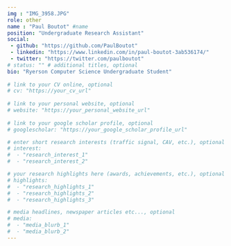 ```yaml
---
img : "IMG_3958.JPG"
role: other
name : "Paul Boutot" #name
position: "Undergraduate Research Assistant" 
social: 
 - github: "https://github.com/PaulBoutot"
 - linkedin: "https://www.linkedin.com/in/paul-boutot-3ab536174/"
 - twitter: "https://twitter.com/paulboutot"
# status: "" # additional titles, optional
bio: "Ryerson Computer Science Undergraduate Student"
​
# link to your CV online, optional
# cv: "https://your_cv_url" 
​
# link to your personal website, optional
# website: "https://your_personal_website_url" 
​
# link to your google scholar profile, optional
# googlescholar: "https://your_google_scholar_profile_url" 

# enter short research interests (traffic signal, CAV, etc.), optional
# interest: 
#  - "research_interest_1"
#  - "research_interest_2" 

# your research highlights here (awards, achievements, etc.), optional
# highlights: 
#  - "research_highlights_1"
#  - "research_highlights_2"
#  - "research_highlights_3" 

# media headlines, newspaper articles etc..., optional
# media: 
#  - "media_blurb_1"
#  - "media_blurb_2" 
---
```

